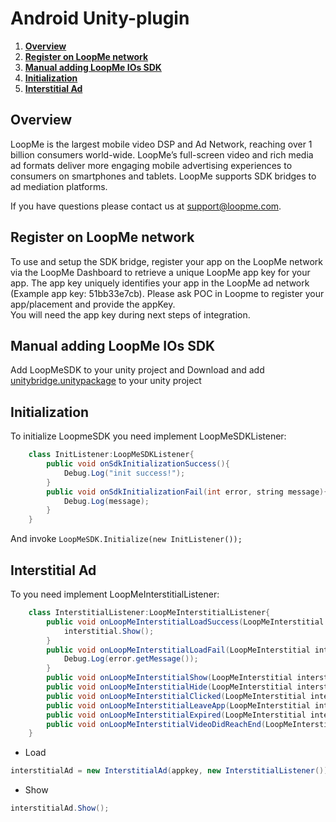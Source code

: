 # Android Unity-plugin

1. **[Overview](#overview)**
2. **[Register on LoopMe network](#register-on-loopme-network)**
3. **[Manual adding LoopMe IOs SDK](#manual-adding-loopme-ios-sdk)**
4. **[Initialization](#Initialization)**
5. **[Interstitial Ad](#mediate-from-applovin-interstitial-to-loopme-interstitial-ad)**

## Overview ##

LoopMe is the largest mobile video DSP and Ad Network, reaching over 1 billion consumers world-wide. LoopMe’s
full-screen video and rich media ad formats deliver more engaging mobile advertising experiences to consumers on
smartphones and tablets. LoopMe supports SDK bridges to ad mediation platforms.

If you have questions please contact us at support@loopme.com.

## Register on LoopMe network ##

To use and setup the SDK bridge, register your app on the LoopMe network via the LoopMe Dashboard to retrieve a unique LoopMe app key for your app. The app key uniquely identifies your app in the LoopMe ad network (Example app key: 51bb33e7cb). Please ask POC in Loopme to register your app/placement and provide the appKey.<br>
You will need the app key during next steps of integration.

## Manual adding LoopMe IOs SDK ##
Add LoopMeSDK to your unity project and
Download and add [unitybridge.unitypackage](https://github.com/loopme/ios-united-sdk/raw/master/Mediation/unity/unitybridge.unitypackage) to your unity project

## Initialization ##

To initialize LoopmeSDK you need implement LoopMeSDKListener:
```java
    class InitListener:LoopMeSDKListener{
        public void onSdkInitializationSuccess(){
            Debug.Log("init success!");
        }
        public void onSdkInitializationFail(int error, string message){
            Debug.Log(message);
        }
    }
```
And invoke ```LoopMeSDK.Initialize(new InitListener());```

## Interstitial Ad ##

To  you need implement LoopMeInterstitialListener:
```java
    class InterstitialListener:LoopMeInterstitialListener{
        public void onLoopMeInterstitialLoadSuccess(LoopMeInterstitial interstitial){
            interstitial.Show();
        }
        public void onLoopMeInterstitialLoadFail(LoopMeInterstitial interstitial, LoopMeError error){
            Debug.Log(error.getMessage());
        }
        public void onLoopMeInterstitialShow(LoopMeInterstitial interstitial){}
        public void onLoopMeInterstitialHide(LoopMeInterstitial interstitial){}
        public void onLoopMeInterstitialClicked(LoopMeInterstitial interstitial){}
        public void onLoopMeInterstitialLeaveApp(LoopMeInterstitial interstitial){}
        public void onLoopMeInterstitialExpired(LoopMeInterstitial interstitial){}
        public void onLoopMeInterstitialVideoDidReachEnd(LoopMeInterstitial interstitial){}
    }
```

* Load

```java
interstitialAd = new InterstitialAd(appkey, new InterstitialListener());
```

* Show

```java
interstitialAd.Show();
```

